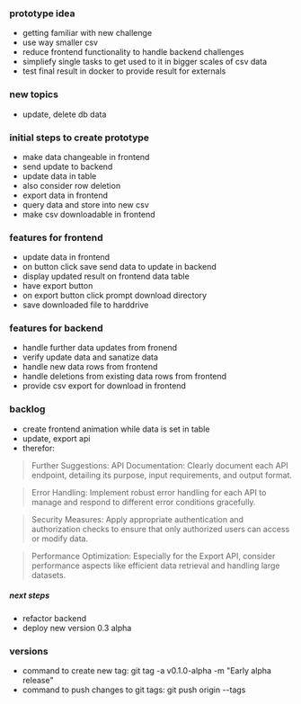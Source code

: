 ### prototype idea

- getting familiar with new challenge
- use way smaller csv
- reduce frontend functionality to handle backend challenges
- simpliefy single tasks to get used to it in bigger scales of csv data
- test final result in docker to provide result for externals

### new topics

- update, delete db data

### initial steps to create prototype

- make data changeable in frontend
- send update to backend
- update data in table
- also consider row deletion
- export data in frontend
- query data and store into new csv
- make csv downloadable in frontend

### features for frontend

- update data in frontend
- on button click save send data to update in backend
- display updated result on frontend data table
- have export button
- on export button click prompt download directory
- save downloaded file to harddrive

### features for backend

- handle further data updates from fronend
- verify update data and sanatize data
- handle new data rows from frontend
- handle deletions from existing data rows from frontend
- provide csv export for download in frontend

### backlog

- create frontend animation while data is set in table
- update, export api
- therefor:

> Further Suggestions:
> API Documentation: Clearly document each API endpoint, detailing its purpose, input requirements, and output format.

> Error Handling: Implement robust error handling for each API to manage and respond to different error conditions gracefully.

> Security Measures: Apply appropriate authentication and authorization checks to ensure that only authorized users can access or modify data.

> Performance Optimization: Especially for the Export API, consider performance aspects like efficient data retrieval and handling large datasets.

##### next steps

- refactor backend
- deploy new version 0.3 alpha

### versions

- command to create new tag: git tag -a v0.1.0-alpha -m "Early alpha release"
- command to push changes to git tags: git push origin --tags
